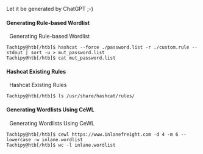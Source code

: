 
Let it be generated by ChatGPT ;-)
#### Generating Rule-based Wordlist

  Generating Rule-based Wordlist

```shell-session
Tachipy@htb[/htb]$ hashcat --force ./password.list -r ./custom.rule --stdout | sort -u > mut_password.list
Tachipy@htb[/htb]$ cat mut_password.list
```

#### Hashcat Existing Rules

  Hashcat Existing Rules

```shell-session
Tachipy@htb[/htb]$ ls /usr/share/hashcat/rules/
```
#### Generating Wordlists Using CeWL

  Generating Wordlists Using CeWL

```shell-session
Tachipy@htb[/htb]$ cewl https://www.inlanefreight.com -d 4 -m 6 --lowercase -w inlane.wordlist
Tachipy@htb[/htb]$ wc -l inlane.wordlist
```
